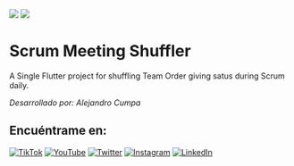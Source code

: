 <img src="https://img.shields.io/badge/Flutter-02569B?style=for-the-badge&logo=flutter&logoColor=white" />

<img src="https://img.shields.io/badge/Dart-0175C2?style=for-the-badge&logo=dart&logoColor=white" />


# Scrum Meeting Shuffler

A  Single Flutter project for shuffling Team Order giving satus during Scrum daily.




*Desarrollado por: Alejandro Cumpa*

## Encuéntrame en:

[![TikTok](https://img.shields.io/badge/TikTok-@alejocumpa-69C9D0?style=for-the-badge&logo=tiktok&logoColor=white&labelColor=101010)](https://tiktok.com/@alejocumpa)
[![YouTube](https://img.shields.io/badge/YouTube-AlejoCumpa-FF0000?style=for-the-badge&logo=youtube&logoColor=white&labelColor=101010)](https://www.youtube.com/channel/UCFQuvxe_YO-byN9IHmwLg8A)
[![Twitter](https://img.shields.io/badge/Twitter-@alejocumpa-1DA1F2?style=for-the-badge&logo=twitter&logoColor=white&labelColor=101010)](https://twitter.com/alejocumpa)
[![Instagram](https://img.shields.io/badge/Instagram-@alejocumpa-E4405F?style=for-the-badge&logo=instagram&logoColor=white&labelColor=101010)](https://instagram.com/alejocumpa)
[![LinkedIn](https://img.shields.io/badge/LinkedIn-Alejandro_Cumpa-0077B5?style=for-the-badge&logo=linkedin&logoColor=white&labelColor=101010)](https://www.linkedin.com/in/alejandro-cumpa-barreto/)